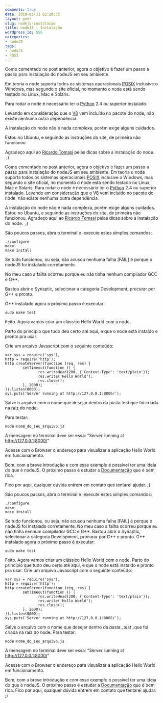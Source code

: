 ```yaml
---
comments: true
date: 2010-03-31 02:20:35
layout: post
slug: nodejs-instalacao
title: nodeJS - Instalação
wordpress_id: 556
categories:
- nodeJS
tags:
- nodeJS
- POSI
---
```




Como comentado no post anterior, agora o objetivo é fazer um passo a passo para instalação do nodeJS em seu ambiente.

Em teoria o node suporta todos os sistemas operacionais [POSIX](http://pt.wikipedia.org/wiki/POSIX) inclusive o Windows, mas segundo o site oficial, no momento o node está sendo testado no Linux, Mac e Solaris.

Para rodar o node é necessário ter o [Python](http://www.python.org/) 2.4 ou superior instalado.

Levando em consideração que o [V8](http://code.google.com/p/v8/) vem incluído no pacote do node, não existe nenhuma outra dependência.

A instalação do node não é nada complexa, porém exige alguns cuidados.

Estou no Ubuntu, e seguindo as instruções do site, de primeira não funcionou.

Agradeço aqui ao [Ricardo Tomasi](http://twitter.com/ricardobeat) pelas dicas sobre a instalação do node.  ;)

Como comentado no post anterior, agora o objetivo é fazer um passo a passo para instalação do nodeJS em seu ambiente.
Em teoria o node suporta todos os sistemas operacionais [POSIX](http://pt.wikipedia.org/wiki/POSIX) inclusive o Windows, mas segundo o site oficial, no momento o node está sendo testado no Linux, Mac e Solaris.
Para rodar o node é necessário ter o [Python](http://www.python.org/) 2.4 ou superior instalado.
Levando em consideração que o [V8](http://code.google.com/p/v8/) vem incluído no pacote do node, não existe nenhuma outra dependência.

A instalação do node não é nada complexa, porém exige alguns cuidados.
Estou no Ubuntu, e seguindo as instruções do site, de primeira não funcionou.
Agradeço aqui ao [Ricardo Tomasi](http://twitter.com/ricardobeat) pelas dicas sobre a instalação do node.  ;)

<!-- more -->

São poucos passos, abra o terminal e  execute estes simples comandos:

    
    ./configure
    make
    make install


Se tudo funcionou, ou seja, não acusou nenhuma falha [FAIL] é porque o nodeJS foi instalado corretamente.

No meu caso a falha ocorreu porque eu não tinha nenhum compilador GCC e G++.

Bastou abrir o Synaptic, selecionar a categoria Development, procurar por G++ e pronto.

G++ instalado agora o próximo passo é executar:

    
    sudo make test


Feito. Agora vamos criar um clássico Hello World com o node.

Parto do princípio que tudo deu certo até aqui, e que o node está instaldo e pronto pra usar.

Crie um arquivo Javascript com o seguinte conteúdo:

    
    var sys = require('sys'),
    http = require('http');
    http.createServer(function (req, res) {
            setTimeout(function () {
                   res.writeHead(200, {'Content-Type': 'text/plain'});
                   res.write('Hello World');
                   res.close();
            }, 2000);
    }).listen(8000);
    sys.puts('Server running at http://127.0.0.1:8000/');


Salve o arquivo com o nome que desejar dentro da pasta test que foi criada na raiz do node.

Para testar:

    
    node nome_do_seu_arquivo.js


A mensagem no terminal deve ser essa: "Server running at http://127.0.0.1:8000/"

Acesse com o Browser o endereço para visualizar a aplicação Hello World em funcionamento.

Bom, com a breve introdução e com esse exemplo é possível ter uma ideia do que é nodeJS. O próximo passo é estudar a [Documentação](http://nodejs.org/api.html) que é bem rica.

Fico por aqui, qualquer dúvida entrem em contato que tentarei ajudar. ;)






São poucos passos, abra o terminal e  execute estes simples comandos:

    
    ./configure
    make
    make install


Se tudo funcionou, ou seja, não acusou nenhuma falha [FAIL] é porque o nodeJS foi instalado corretamente.
No meu caso a falha ocorreu porque eu não tinha nenhum compilador GCC e G++.
Bastou abrir o Synaptic, selecionar a categoria Development, procurar por G++ e pronto.
G++ instalado agora o próximo passo é executar:

    
    sudo make test


Feito. Agora vamos criar um clássico Hello World com o node.
Parto do princípio que tudo deu certo até aqui, e que o node está instaldo e pronto pra usar.
Crie um arquivo Javascript com o seguinte conteúdo:



    
    var sys = require('sys'),
    http = require('http');
    http.createServer(function (req, res) {
            setTimeout(function () {
                   res.writeHead(200, {'Content-Type': 'text/plain'});
                   res.write('Hello World');
                   res.close();
            }, 2000);
    }).listen(8000);
    sys.puts('Server running at http://127.0.0.1:8000/');


Salve o arquivo com o nome que desejar dentro da pasta _test _que foi criada na raiz do node.
Para testar:

    
    node nome_do_seu_arquivo.js


A mensagem no terminal deve ser essa: "Server running at http://127.0.0.1:8000/"

Acesse com o Browser o endereço para visualizar a aplicação Hello World em funcionamento. 

Bom, com a breve introdução e com esse exemplo é possível ter uma ideia do que é nodeJS. O próximo passo é estudar a [Documentação](http://nodejs.org/api.html) que é bem rica.
Fico por aqui, qualquer dúvida entrem em contato que tentarei ajudar. ;)



